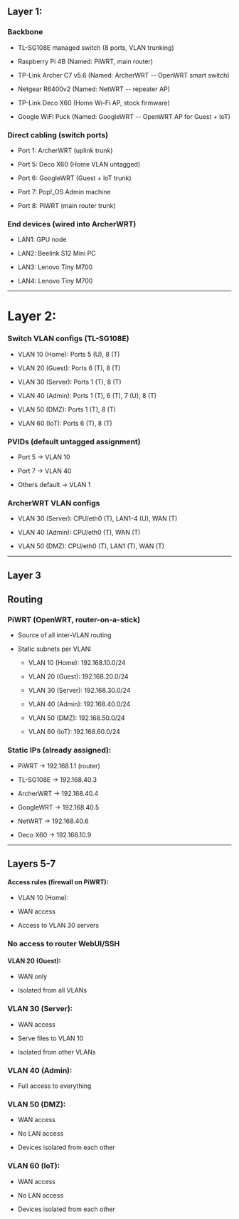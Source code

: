 ## Layer 1:

### Backbone

* TL-SG108E managed switch (8 ports, VLAN trunking)

* Raspberry Pi 4B (Named: PiWRT, main router)

* TP-Link Archer C7 v5.6 (Named: ArcherWRT -- OpenWRT smart switch)

* Netgear R6400v2 (Named: NetWRT -- repeater AP)

* TP-Link Deco X60 (Home Wi-Fi AP, stock firmware)

* Google WiFi Puck (Named: GoogleWRT -- OpenWRT AP for Guest + IoT)

### Direct cabling (switch ports)

* Port 1: ArcherWRT (uplink trunk)

* Port 5: Deco X60 (Home VLAN untagged)

* Port 6: GoogleWRT (Guest + IoT trunk)

* Port 7: Pop!_OS Admin machine

* Port 8: PiWRT (main router trunk)

### End devices (wired into ArcherWRT)

* LAN1: GPU node

* LAN2: Beelink S12 Mini PC

* LAN3: Lenovo Tiny M700

* LAN4: Lenovo Tiny M700

---
# Layer 2:

### Switch VLAN configs (TL-SG108E)

* VLAN 10 (Home): Ports 5 (U), 8 (T)

* VLAN 20 (Guest): Ports 6 (T), 8 (T)

* VLAN 30 (Server): Ports 1 (T), 8 (T)

* VLAN 40 (Admin): Ports 1 (T), 6 (T), 7 (U), 8 (T)

* VLAN 50 (DMZ): Ports 1 (T), 8 (T)

* VLAN 60 (IoT): Ports 6 (T), 8 (T)

### PVIDs (default untagged assignment)

* Port 5 → VLAN 10

* Port 7 → VLAN 40

* Others default → VLAN 1

### ArcherWRT VLAN configs

* VLAN 30 (Server): CPU/eth0 (T), LAN1-4 (U), WAN (T)

* VLAN 40 (Admin): CPU/eth0 (T), WAN (T)

* VLAN 50 (DMZ): CPU/eth0 (T), LAN1 (T), WAN (T)

---
## Layer 3

## Routing
### PiWRT (OpenWRT, router-on-a-stick)

* Source of all inter-VLAN routing

* Static subnets per VLAN:

  * VLAN 10 (Home): 192.168.10.0/24

  * VLAN 20 (Guest): 192.168.20.0/24

  * VLAN 30 (Server): 192.168.30.0/24

  * VLAN 40 (Admin): 192.168.40.0/24

  * VLAN 50 (DMZ): 192.168.50.0/24

  * VLAN 60 (IoT): 192.168.60.0/24

### Static IPs (already assigned):

* PiWRT → 192.168.1.1 (router)

* TL-SG108E → 192.168.40.3

* ArcherWRT → 192.168.40.4

* GoogleWRT → 192.168.40.5

* NetWRT → 192.168.40.6

* Deco X60 → 192.168.10.9

---

## Layers 5-7

#### Access rules (firewall on PiWRT):

* VLAN 10 (Home):

* WAN access

* Access to VLAN 30 servers 

### No access to router WebUI/SSH 

#### VLAN 20 (Guest):

* WAN only 

* Isolated from all VLANs 

### VLAN 30 (Server):

* WAN access 

* Serve files to VLAN 10 

* Isolated from other VLANs 

### VLAN 40 (Admin):

* Full access to everything 

### VLAN 50 (DMZ):

* WAN access 

* No LAN access 

* Devices isolated from each other 

### VLAN 60 (IoT):

* WAN access 

* No LAN access 

* Devices isolated from each other
